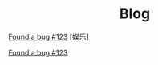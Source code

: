 <div align="center">
  <h1>Blog</h1>
</div>

[Found a bug #123](https://docs.github.com/en/rest/reference/issues#list-repository-issues)  [娱乐]

[Found a bug #123](https://docs.github.com/en/rest/reference/issues#list-repository-issues)